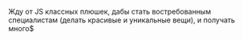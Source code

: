 Жду от JS классных плюшек, дабы стать востребованным специалистам (делать красивые и уникальные вещи), и получать много$